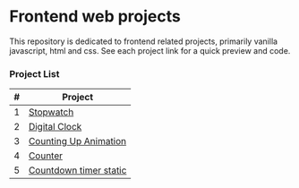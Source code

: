 # Frontend web projects
This repository is dedicated to frontend related projects, primarily vanilla javascript, html and css. See each project link for a quick preview and code.

### Project List
| # | Project | 
|---|---------|
| 1 |[Stopwatch](./stopwatch)                                 |  
| 2 |[Digital Clock](./digital-clock)                         |  
| 3 |[Counting Up Animation](./counting-up-animation)         | 
| 4 |[Counter](./counter)                                     |
| 5 |[Countdown timer static](./countdown-timer-static)       |

